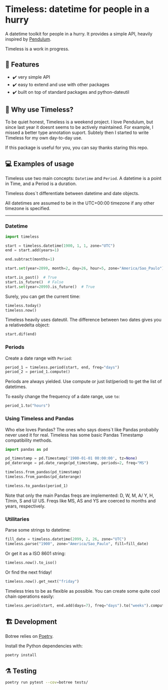 # Timeless: datetime for people in a hurry

A datetime toolkit for people in a hurry. It provides a simple API, heavily inspired by [Pendulum](https://github.com/sdispater/pendulum).

Timeless is a work in progress.

## 🧠 Features

- ✔️ very simple API
- ✔️ easy to extend and use with other packages
- ✔️ built on top of standard packages and python-dateutil

## 📝 Why use Timeless?

To be quiet honest, Timeless is a weekend project. I love Pendulum, but since last year it doesnt seems to be actively maintained. For example, I missed a better type annotation suport. Subtely then I started to write Timeless for my own day-to-day use.

If this package is useful for you, you can say thanks staring this repo.

## 💻 Examples of usage

Timeless use two main concepts: `Datetime` and `Period`. A datetime is a point in Time, and a Period is a duration.

Timeless does`t differentiate between datetime and date objects.

All datetimes are assumed to be in the UTC+00:00 timezone if any other timezone is specified.

---

### Datetime

```python
import timeless

start = timeless.datetime(1900, 1, 1, zone="UTC")
end = start.add(years=1)

end.subtract(months=1)

start.set(year=2099, month=2, day=26, hour=5, zone="America/Sao_Paulo")

start.is_past()  # True
start.is_future()  # False
start.set(year=2099).is_future()  # True
```

Surely, you can get the current time:

```python
timeless.today()
timeless.now()
```

Timeless heavily uses dateutil. The difference between two dates gives you a relativedelta object:

```python
start.dif(end)
```

### Periods

Create a date range with `Period`:

```python
period_1 = timeless.period(start, end, freq="days")
period_2 = period_1.compute()
```

Periods are always yielded. Use compute or just list(period) to get the list of datetimes.

To easily change the frequency of a date range, use `to`:

```python
period_1.to("hours")
```

### Using Timeless and Pandas

Who else loves Pandas? The ones who says doens`t like Pandas probabily never used it for real. Timeless has some basic Pandas Timestamp compatibility methods.

```python
import pandas as pd

pd_timestamp = pd.Timestamp('1900-01-01 00:00:00', tz=None)
pd_daterange = pd.date_range(pd_timestamp, periods=2, freq="MS")

timeless.from_pandas(pd_timestamp)
timeless.from_pandas(pd_daterange)

timeless.to_pandas(period_1)
```

Note that only the main Pandas freqs are implemented: D, W, M, A/ Y, H, T/min, S and U/ US. Freqs like MS, AS and YS are coerced to months and years, respectively.

### Utilitaries

Parse some strings to datetime:

```python
fill_date = timeless.datetime(2099, 2, 26, zone="UTC")
timeless.parse("1900", zone="America/Sao_Paulo", fill=fill_date)
```

Or get it as a ISO 8601 string:

```python
timeless.now().to_iso()
```

Or find the next friday!

```python
timeless.now().get_next("friday")
```

Timeless tries to be as flexible as possible. You can create some quite cool chain operations easily:

```python
timeless.period(start, end.add(days=7), freq="days").to("weeks").compute()
```

## 🏗️ Development

Botree relies on [Poetry](https://github.com/python-poetry/poetry).

Install the Python dependencies with:

```bash
poetry install
```

## ⚗️ Testing

```bash
poetry run pytest --cov=botree tests/
```
